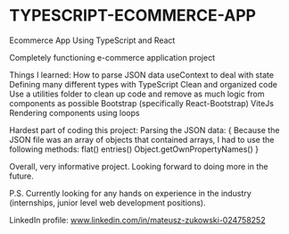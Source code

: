 # TYPESCRIPT-ECOMMERCE-APP
Ecommerce App Using TypeScript and React

Completely functioning e-commerce application project

Things I learned:
  How to parse JSON data
  useContext to deal with state
  Defining many different types with TypeScript
  Clean and organized code 
  Use a utilities folder to clean up code and remove as much logic from components as possible
  Bootstrap (specifically React-Bootstrap)
  ViteJs
  Rendering components using loops
  
 Hardest part of coding this project:
  Parsing the JSON data: {
    Because the JSON file was an array of objects that contained arrays, I had to use the following methods:
      flat()
      entries()
      Object.getOwnPropertyNames()
    }
    
  Overall, very informative project. Looking forward to doing more in the future. 
  
  P.S. Currently looking for any hands on experience in the industry (internships, junior level web development positions).
  
  LinkedIn profile: www.linkedin.com/in/mateusz-zukowski-024758252
